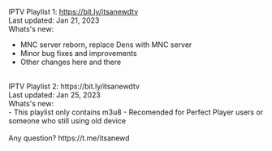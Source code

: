 IPTV Playlist 1: https://bit.ly/itsanewdtv
<br />
Last updated: Jan 21, 2023
<br />
Whats's new:
- MNC server reborn, replace Dens with MNC server
- Minor bug fixes and improvements
- Other changes here and there
<br />
IPTV Playlist 2: https://bit.ly/itsanewdtv
<br />
Last updated: Jan 25, 2023
<br />
Whats's new:
<br />
- This playlist only contains m3u8
- Recomended for Perfect Player users or someone who still using old device
<br />
<br />
Any question? https://t.me/itsanewd
